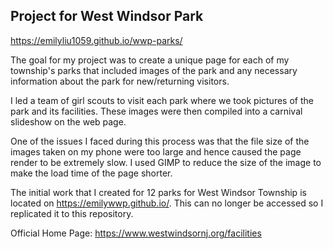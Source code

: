 ## Project for West Windsor Park 

https://emilyliu1059.github.io/wwp-parks/

The goal for my project was to create a unique page for each of my township's parks that included images of the park and any necessary information about the park for new/returning visitors.

I led a team of girl scouts to visit each park where we took pictures of the park and its facilities. These images were then compiled into a carnival slideshow on the web page.

One of the issues I faced during this process was that the file size of the images taken on my phone were too large and hence caused the page render to be extremely slow. I used GIMP to reduce the size of the image to make the load time of the page shorter.

The initial work that I created for 12 parks for West Windsor Township is located on https://emilywwp.github.io/. This can no longer be accessed so I replicated it to this repository.

Official Home Page: 
https://www.westwindsornj.org/facilities
